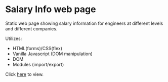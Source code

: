 # Salary Info web page
Static web page showing salary information for engineers at different levels and different companies.

Utilizes:
- HTML(forms)/CSS(flex)
- Vanilla Javascript (DOM manipulation)
- DOM 
- Modules (import/export)


Click [here](http://www.andrewpham.ca/salary-web-info/) to view.
